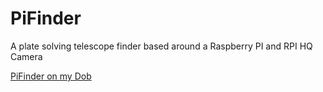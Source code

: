 # PiFinder
 A plate solving telescope finder based around a Raspberry PI and RPI HQ Camera

 [PiFinder on my Dob](./images/PiFinder_on_scope.jpg)

 
